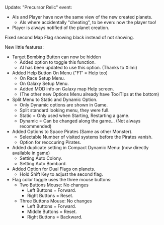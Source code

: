 Update: "Precursor Relic" event:
- AIs and Player have now the same view of the new created planets.
  - AIs where accidentally "cheating", to be even: now the player too!
- Player is always notified of the planet creation.

Fixed second Map Flag showing black instead of not showing.

New little features:
- Target Bombing Button can now be hidden
  - Added option to toggle this function.
  - AI has been updated to use this option. (Thanks to Xilmi)
- Added Help Button On Menu ("F1" = Help too)
  - On Race Setup Menu.
  - On Galaxy Setup Menu.
  - Added MOD info on Galaxy map Help screen.
  - (The other new Options Menu already have ToolTips at the bottom)
- Split Menu to Static and Dynamic Option.
  - Only Dynamic options are shown in Game.
  - Split standard looking menu, they were full.
  - Static = Only used when Starting, Restarting a game.
  - Dynamic = Can be changed along the game... (Not always recommended)
- Added Options to Space Pirates (Same as other Monster).
    - Selectable Number of visited systems before the Pirates vanish.
    - Option for reoccuring Pirates.
- Added duplicate setting in Compact Dynamic Menu: (now directly available in game)
  - Setting Auto Colony.
  - Setting Auto Bombard.
- Added Option for Dual Flags on planets.
  - Hold Shift Key to adjust the second flag.
- Flag color toggle uses the three mouse buttons:
  - Two Buttons Mouse: No changes
    - Left Buttons = Forward.
    - Right Buttons = Reset.
  - Three Buttons Mouse: No changes
    - Left Buttons = Forward.
    - Middle Buttons = Reset.
    - Right Buttons = Backward.

